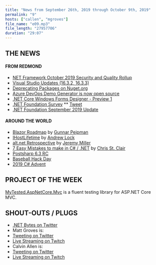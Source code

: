 ```yaml
---
title: "News from September 26th, 2019 through October 9th, 2019"
permalink: "9"
hosts: ["callen", "mgroves"]
file_name: "e09.mp3"
file_length: "27957706"
duration: "29:07"
---
```


## THE NEWS

#### FROM REDMOND
* [NET Framework October 2019 Security and Quality Rollup](https://devblogs.microsoft.com/dotnet/net-framework-october-2019-security-and-quality-rollup/)
* [Visual Studio Updates (16.3.2, 16.3.3)](https://docs.microsoft.com/en-us/visualstudio/releases/2019/release-notes)
* [Deprecating Packages on Nuget.org](https://devblogs.microsoft.com/nuget/deprecating-packages-on-nuget-org/)
* [Azure DevOps Demo Generator is now open source](https://devblogs.microsoft.com/devops/azure-devops-demo-generator-is-now-open-source/)
* [.NET Core Windows Forms Designer - Preview 1](https://devblogs.microsoft.com/dotnet/introducing-net-core-windows-forms-designer-preview-1/)
* [.NET Foundation Survey](https://docs.google.com/forms/d/e/1FAIpQLSdJCYvOiEYLCvZlgvp80iqRu3-fBC7Iz9TEcS-64pDRbuAR8Q/viewform)
** [Tweet](https://twitter.com/dotnetfdn/status/1179068454642434049)
* [.NET Foundation September 2019 Update](https://dotnetfoundation.org/blog/2019/10/01/net-foundation-september-2019-update)

#### AROUND THE WORLD
* [Blazor Roadmap](https://gunnarpeipman.com/blazor-roadmap-2019/) by [Gunnar Peipman](https://twitter.com/gpeipman)
* [IHostLifetime](https://andrewlock.net/introducing-ihostlifetime-and-untangling-the-generic-host-startup-interactions/) by [Andrew Lock](https://twitter.com/andrewlocknet)
* [alt.net Retrospective](https://jeremydmiller.com/2019/10/03/the-very-last-alt-net-retrospective-ill-ever-write/) by [Jeremy Miller](https://twitter.com/jeremydmiller)
* [7 Easy Mistakes to make in C# / .NET](https://chrisstclair.co.uk/7-dangerous-mistakes-in-c-net-that-are-easy-to-make/) by [Chris St. Clair](https://chrisstclair.co.uk/)
* [Postsharp 6.3 RC](https://www.postsharp.net/blog/post/Announcing-PostSharp-63-RC-Support-for-Linux-Improved-VSX-Performance-and-More)
* [Baseball Hack Day](https://mailchi.mp/c08aa557a1bd/2020-baseball-hack-day-is-march-21)
* [2019 C# Advent](https://crosscuttingconcerns.com/The-Third-Annual-csharp-Advent)

## PROJECT OF THE WEEK
[MyTested.AspNetCore.Mvc](https://github.com/ivaylokenov/MyTested.AspNetCore.Mvc) is a fluent testing library for ASP.NET Core MVC.

## SHOUT-OUTS / PLUGS
* [.NET Bytes on Twitter](https://twitter.com/dotnetbytes)
* Matt Groves is:
 * [Tweeting on Twitter](https://twitter.com/mgroves)
 * [Live Streaming on Twitch](https://www.twitch.tv/matthewdgroves)
* Calvin Allen is:
 * [Tweeting on Twitter](https://twitter.com/_CalvinAllen)
 * [Live Streaming on Twitch](https://www.twitch.tv/CalvinAAllen)